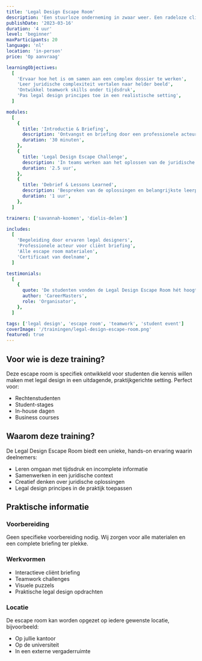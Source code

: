 ```yaml
---
title: 'Legal Design Escape Room'
description: 'Een stuurloze onderneming in zwaar weer. Een radeloze cliënt, incomplete stukken, een veeleisende ondernemingskamer en maar 1 oplossing. Dat is de legal design escape room. Uitdagend. Gamified. Onvergetelijk.'
publishDate: '2023-03-16'
duration: '4 uur'
level: 'beginner'
maxParticipants: 20
language: 'nl'
location: 'in-person'
price: 'Op aanvraag'

learningObjectives:
  [
    'Ervaar hoe het is om samen aan een complex dossier te werken',
    'Leer juridische complexiteit vertalen naar helder beeld',
    'Ontwikkel teamwork skills onder tijdsdruk',
    'Pas legal design principes toe in een realistische setting',
  ]

modules:
  [
    {
      title: 'Introductie & Briefing',
      description: 'Ontvangst en briefing door een professionele acteur die de cliënt speelt',
      duration: '30 minuten',
    },
    {
      title: 'Legal Design Escape Challenge',
      description: 'In teams werken aan het oplossen van de juridische puzzels en het redden van de onderneming',
      duration: '2.5 uur',
    },
    {
      title: 'Debrief & Lessons Learned',
      description: 'Bespreken van de oplossingen en belangrijkste leerpunten',
      duration: '1 uur',
    },
  ]

trainers: ['savannah-koomen', 'dielis-delen']

includes:
  [
    'Begeleiding door ervaren legal designers',
    'Professionele acteur voor cliënt briefing',
    'Alle escape room materialen',
    'Certificaat van deelname',
  ]

testimonials:
  [
    {
      quote: 'De studenten vonden de Legal Design Escape Room hét hoogtepunt van de CareerMasters inhouse dagen.',
      author: 'CareerMasters',
      role: 'Organisator',
    },
  ]

tags: ['legal design', 'escape room', 'teamwork', 'student event']
coverImage: '/trainingen/legal-design-escape-room.png'
featured: true
---
```


## Voor wie is deze training?

Deze escape room is specifiek ontwikkeld voor studenten die kennis willen maken met legal design in een uitdagende, praktijkgerichte setting. Perfect voor:

- Rechtenstudenten
- Student-stages
- In-house dagen
- Business courses

## Waarom deze training?

De Legal Design Escape Room biedt een unieke, hands-on ervaring waarin deelnemers:

- Leren omgaan met tijdsdruk en incomplete informatie
- Samenwerken in een juridische context
- Creatief denken over juridische oplossingen
- Legal design principes in de praktijk toepassen

## Praktische informatie

### Voorbereiding

Geen specifieke voorbereiding nodig. Wij zorgen voor alle materialen en een complete briefing ter plekke.

### Werkvormen

- Interactieve cliënt briefing
- Teamwork challenges
- Visuele puzzels
- Praktische legal design opdrachten

### Locatie

De escape room kan worden opgezet op iedere gewenste locatie, bijvoorbeeld:

- Op jullie kantoor
- Op de universiteit
- In een externe vergaderruimte
